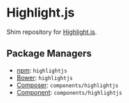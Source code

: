 Highlight.js
============

Shim repository for [Highlight.js](http://highlightjs.org/).

Package Managers
----------------

* [npm](http://npm.im): `highlightjs`
* [Bower](http://bower.io): `highlightjs`
* [Composer](http://packagist.org/packages/components/highlightjs): `components/highlightjs`
* [Component](http://component.io): `components/highlightjs`
